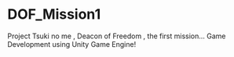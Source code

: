 # DOF_Mission1
Project Tsuki no me , Deacon of Freedom , the first mission... Game Development using Unity Game Engine! 
